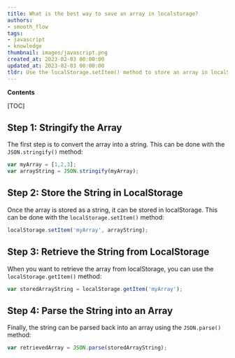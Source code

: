 ```yaml
---
title: What is the best way to save an array in localstorage?
authors:
- smooth_flow
tags:
- javascript
- knowledge
thumbnail: images/javascript.png
created_at: 2023-02-03 00:00:00
updated_at: 2023-02-03 00:00:00
tldr: Use the localStorage.setItem() method to store an array in localStorage.
---
```


**Contents**

[TOC]

## Step 1: Stringify the Array 
The first step is to convert the array into a string. This can be done with the `JSON.stringify()` method:

```javascript
var myArray = [1,2,3];
var arrayString = JSON.stringify(myArray);
```

## Step 2: Store the String in LocalStorage
Once the array is stored as a string, it can be stored in localStorage. This can be done with the `localStorage.setItem()` method:

```javascript
localStorage.setItem('myArray', arrayString);
```

## Step 3: Retrieve the String from LocalStorage
When you want to retrieve the array from localStorage, you can use the `localStorage.getItem()` method:

```javascript
var storedArrayString = localStorage.getItem('myArray');
```

## Step 4: Parse the String into an Array
Finally, the string can be parsed back into an array using the `JSON.parse()` method:

```javascript
var retrievedArray = JSON.parse(storedArrayString);
```
